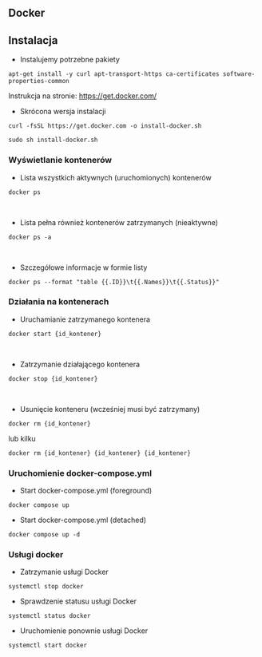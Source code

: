 ## Docker

## Instalacja


* Instalujemy potrzebne pakiety

```
apt-get install -y curl apt-transport-https ca-certificates software-properties-common
```
Instrukcja na stronie: https://get.docker.com/

* Skrócona wersja instalacji
```
curl -fsSL https://get.docker.com -o install-docker.sh
```
```
sudo sh install-docker.sh
```
### Wyświetlanie kontenerów

* Lista wszystkich aktywnych (uruchomionych) kontenerów

```
docker ps
```
<br>


* Lista pełna również kontenerów zatrzymanych (nieaktywne)

```
docker ps -a
```
<br>

* Szczegółowe informacje w formie listy

```
docker ps --format "table {{.ID}}\t{{.Names}}\t{{.Status}}"
```

### Działania na kontenerach

* Uruchamianie zatrzymanego kontenera
```
docker start {id_kontener}
```
<br>

* Zatrzymanie działającego kontenera
```
docker stop {id_kontener}
```
<br>

* Usunięcie konteneru (wcześniej musi być zatrzymany)
```
docker rm {id_kontener}
```
lub kilku
```
docker rm {id_kontener} {id_kontener} {id_kontener}
```

### Uruchomienie docker-compose.yml

* Start docker-compose.yml (foreground)

```
docker compose up
```

* Start docker-compose.yml (detached)

```
docker compose up -d
```

### Usługi docker

* Zatrzymanie usługi Docker

```
systemctl stop docker
```

* Sprawdzenie statusu usługi Docker

```
systemctl status docker
```

* Uruchomienie ponownie usługi Docker

```
systemctl start docker
```